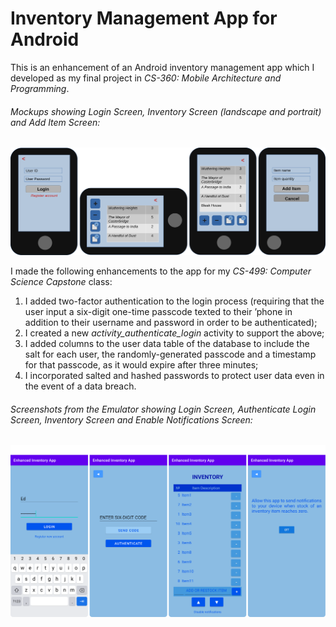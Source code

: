 # Inventory Management App for Android

This is an enhancement of an Android inventory management app which I developed as my final project in *CS-360: Mobile Architecture and Programming*.

###### Mockups showing Login Screen, Inventory Screen (landscape and portrait) and Add Item Screen:

![App Mockups](./img/appMockups.svg)

I made the following enhancements to the app for my *CS-499: Computer Science Capstone* class:

1. I added two-factor authentication to the login process (requiring that the user input a six-digit one-time passcode texted to their ’phone in addition to their username and password in order to be authenticated);
2. I created a new *activity_authenticate_login* activity to support the above;
3. I added columns to the user data table of the database to include the salt for each user, the randomly-generated passcode and a timestamp for that passcode, as it would expire after three minutes;
4. I incorporated salted and hashed passwords to protect user data even in the event of a data breach.

###### Screenshots from the Emulator showing Login Screen, Authenticate Login Screen, Inventory Screen and Enable Notifications Screen:

![App Mockups](./img/appEmulated.svg)

